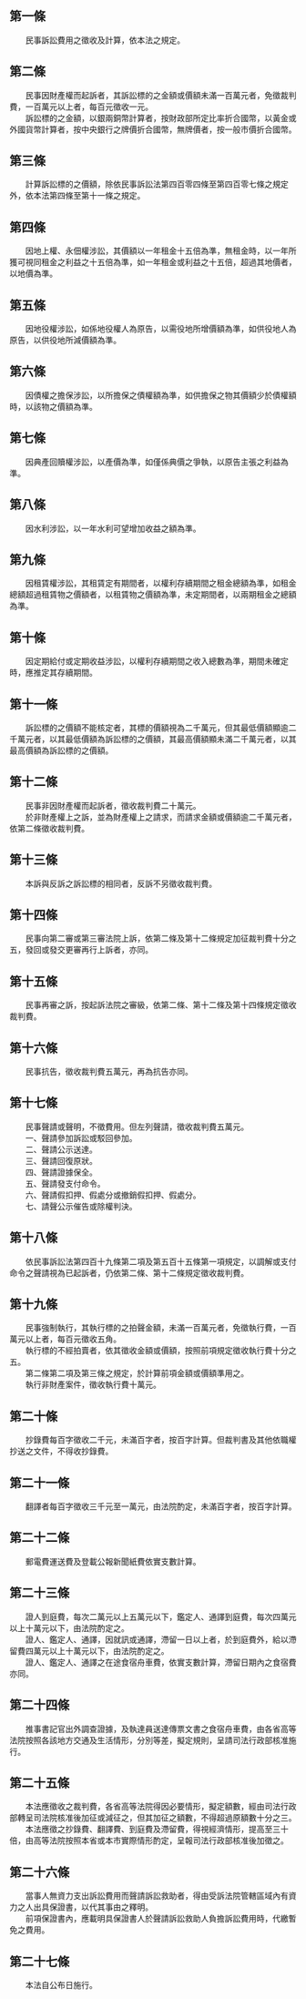 第一條 
-------
　　民事訴訟費用之徵收及計算，依本法之規定。  


第二條 
-------
　　民事因財產權而起訴者，其訴訟標的之金額或價額未滿一百萬元者，免徵裁判費，一百萬元以上者，每百元徵收一元。  
　　訴訟標的之金額，以銀兩銅幣計算者，按財政部所定比率折合國幣，以黃金或外國貨幣計算者，按中央銀行之牌價折合國幣，無牌價者，按一般市價折合國幣。  


第三條 
-------
　　計算訴訟標的之價額，除依民事訴訟法第四百零四條至第四百零七條之規定外，依本法第四條至第十一條之規定。  


第四條 
-------
　　因地上權、永佃權涉訟，其價額以一年租金十五倍為準，無租金時，以一年所獲可視同租金之利益之十五倍為準，如一年租金或利益之十五倍，超過其地價者，以地價為準。  


第五條 
-------
　　因地役權涉訟，如係地役權人為原告，以需役地所增價額為準，如供役地人為原告，以供役地所減價額為準。  


第六條 
-------
　　因債權之擔保涉訟，以所擔保之債權額為準，如供擔保之物其價額少於債權額時，以該物之價額為準。  


第七條 
-------
　　因典產回贖權涉訟，以產價為準，如僅係典價之爭執，以原告主張之利益為準。  


第八條 
-------
　　因水利涉訟，以一年水利可望增加收益之額為準。  


第九條 
-------
　　因租賃權涉訟，其租賃定有期間者，以權利存續期間之租金總額為準，如租金總額超過租賃物之價額者，以租賃物之價額為準，未定期間者，以兩期租金之總額為準。  


第十條 
-------
　　因定期給付或定期收益涉訟，以權利存續期間之收入總數為準，期間未確定時，應推定其存續期間。  


第十一條 
---------
　　訴訟標的之價額不能核定者，其標的價額視為二千萬元，但其最低價額顯逾二千萬元者，以其最低價額為訴訟標的之價額，其最高價額顯未滿二千萬元者，以其最高價額為訴訟標的之價額。  


第十二條 
---------
　　民事非因財產權而起訴者，徵收裁判費二十萬元。  
　　於非財產權上之訴，並為財產權上之請求，而請求金額或價額逾二千萬元者，依第二條徵收裁判費。  


第十三條 
---------
　　本訴與反訴之訴訟標的相同者，反訴不另徵收裁判費。  


第十四條 
---------
　　民事向第二審或第三審法院上訴，依第二條及第十二條規定加征裁判費十分之五，發回或發交更審再行上訴者，亦同。  


第十五條 
---------
　　民事再審之訴，按起訴法院之審級，依第二條、第十二條及第十四條規定徵收裁判費。  


第十六條 
---------
　　民事抗告，徵收裁判費五萬元，再為抗告亦同。  


第十七條 
---------
　　民事聲請或聲明，不徵費用。但左列聲請，徵收裁判費五萬元。  
　　一、聲請參加訴訟或駁回參加。  
　　二、聲請公示送達。  
　　三、聲請回復原狀。  
　　四、聲請證據保全。  
　　五、聲請發支付命令。  
　　六、聲請假扣押、假處分或撤銷假扣押、假處分。  
　　七、請聲公示催告或除權判決。  


第十八條 
---------
　　依民事訴訟法第四百十九條第二項及第五百十五條第一項規定，以調解或支付命令之聲請視為已起訴者，仍依第二條、第十二條規定徵收裁判費。  


第十九條 
---------
　　民事強制執行，其執行標的之拍聲金額，未滿一百萬元者，免徵執行費，一百萬元以上者，每百元徵收五角。  
　　執行標的不經拍賣者，依其徵收金額或價額，按照前項規定徵收執行費十分之五。  
　　第二條第二項及第三條之規定，於計算前項金額或價額準用之。  
　　執行非財產案件，徵收執行費十萬元。  


第二十條 
---------
　　抄錄費每百字徵收二千元，未滿百字者，按百字計算。但裁判書及其他依職權抄送之文件，不得收抄錄費。  


第二十一條 
-----------
　　翻譯者每百字徵收三千元至一萬元，由法院酌定，未滿百字者，按百字計算。  


第二十二條 
-----------
　　郵電費運送費及登載公報新聞紙費依實支數計算。  


第二十三條 
-----------
　　證人到庭費，每次二萬元以上五萬元以下，鑑定人、通譯到庭費，每次四萬元以上十萬元以下，由法院酌定之。  
　　證人、鑑定人、通譯，因就訊或通譯，滯留一日以上者，於到庭費外，給以滯留費四萬元以上十萬元以下，由法院酌定之。  
　　證人、鑑定人、通譯之在途食宿舟車費，依實支數計算，滯留日期內之食宿費亦同。  


第二十四條 
-----------
　　推事書記官出外調查證據，及執達員送達傳票文書之食宿舟車費，由各省高等法院按照各該地方交通及生活情形，分別等差，擬定規則，呈請司法行政部核准施行。  


第二十五條 
-----------
　　本法應徵收之裁判費，各省高等法院得因必要情形，擬定額數，經由司法行政部轉呈司法院核准後加征或減征之，但其加征之額數，不得超過原額數十分之三。  
　　本法應徵之抄錄費、翻譯費、到庭費及滯留費，得視經濟情形，提高至三十倍，由高等法院按照本省或本市實際情形酌定，呈報司法行政部核准後加徵之。  


第二十六條 
-----------
　　當事人無資力支出訴訟費用而聲請訴訟救助者，得由受訴法院管轄區域內有資力之人出具保證書，以代其事由之釋明。  
　　前項保證書內，應載明具保證書人於聲請訴訟救助人負擔訴訟費用時，代繳暫免之費用。  


第二十七條 
-----------
　　本法自公布日施行。